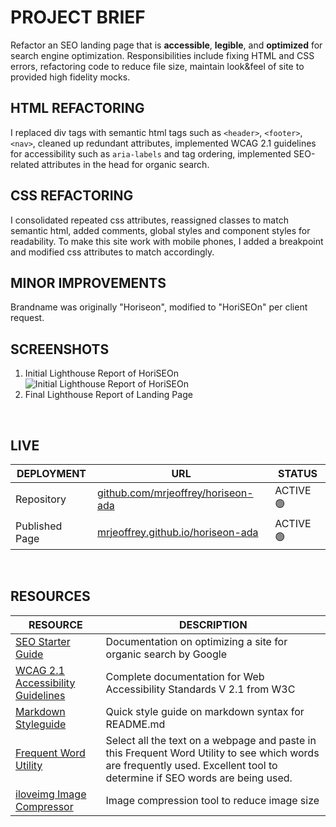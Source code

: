 # PROJECT BRIEF

Refactor an SEO landing page that is **accessible**, **legible**, and **optimized** for search engine optimization. Responsibilities include fixing HTML and CSS errors, refactoring code to reduce file size, maintain look&feel of site to provided high fidelity mocks.
  
  

## HTML REFACTORING
I replaced div tags with semantic html tags such as `<header>`, `<footer>`, `<nav>`, cleaned up redundant attributes, implemented WCAG 2.1 guidelines for accessibility such as `aria-labels` and tag ordering, implemented SEO-related attributes in the head for organic search.



## CSS REFACTORING
I consolidated repeated css attributes, reassigned classes to match semantic html, added comments, global styles and component styles for readability. To make this site work with mobile phones, I added a breakpoint and modified css attributes to match accordingly.


## MINOR IMPROVEMENTS
Brandname was originally "Horiseon", modified to "HoriSEOn" per client request.

## SCREENSHOTS
1. Initial Lighthouse Report of HoriSEOn
![Initial Lighthouse Report of HoriSEOn](/assets/screenshots/lighthouse-report-initial.png "Initial SEO/Accessibility Report of HoriSEOn") 
2. Final Lighthouse Report of Landing Page

<br>


## LIVE
| DEPLOYMENT | URL | STATUS |
| ---------- | --- | ------ |
| Repository  | [github.com/mrjeoffrey/horiseon-ada](https://github.com/mrjeoffrey/horiseon-ada) |  ACTIVE 🟢   |
| Published Page     | [mrjeoffrey.github.io/horiseon-ada](https://mrjeoffrey.github.io/horiseon-ada/) | ACTIVE 🟢  |
   
   <br>

## RESOURCES
| RESOURCE | DESCRIPTION |
| -------- | ----------- |
| [SEO Starter Guide](https://developers.google.com/search/docs/beginner/seo-starter-guide) | Documentation on optimizing a site for organic search by Google  |
|[WCAG 2.1 Accessibility Guidelines](https://www.w3.org/TR/WCAG21/) | Complete documentation for Web Accessibility Standards V 2.1 from W3C |
| [Markdown Styleguide](https://www.markdownguide.org/basic-syntax/) | Quick style guide on markdown syntax for README.md |
| [Frequent Word Utility](https://www.online-utility.org/text/frequent_words.jsp) | Select all the text on a webpage and paste in this Frequent Word Utility to see which words are frequently used. Excellent tool to determine if SEO words are being used. |
| [iloveimg Image Compressor](https://www.iloveimg.com/) | Image compression tool to reduce image size |